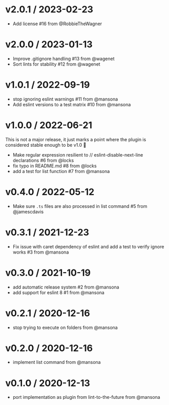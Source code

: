 v2.0.1 / 2023-02-23
==================
* Add license #16 from @RobbieTheWagner

v2.0.0 / 2023-01-13
==================
* Improve .gitignore handling #13 from @wagenet
* Sort lints for stability #12 from @wagenet

v1.0.1 / 2022-09-19
==================
* stop ignoring eslint warnings #11 from @mansona
* Add eslint versions to a test matrix #10 from @mansona

v1.0.0 / 2022-06-21
==================
This is not a major release, it just marks a point where the plugin is considered stable enough
to be v1.0 🎉

* Make regular expression resilient to // eslint-disable-next-line declarations #6 from @locks
* fix typo in README.md #8 from @locks
* add a test for list function #7 from @mansona

v0.4.0 / 2022-05-12
==================
* Make sure `.ts` files are also processed in list command #5 from @jamescdavis

v0.3.1 / 2021-12-23
==================
* Fix issue with caret dependency of eslint and add a test to verify ignore works #3 from @mansona

v0.3.0 / 2021-10-19
==================
* add automatic release system #2 from @mansona
* add support for eslint 8 #1 from @mansona

v0.2.1 / 2020-12-16
==================
* stop trying to execute on folders from @mansona

v0.2.0 / 2020-12-16
==================
* implement list command from @mansona

v0.1.0 / 2020-12-13
==================
* port implementation as plugin from lint-to-the-future from @mansona
